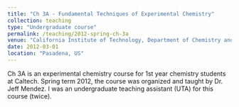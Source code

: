 ```yaml
---
title: "Ch 3A - Fundamental Techniques of Experimental Chemistry"
collection: teaching
type: "Undergraduate course"
permalink: /teaching/2012-spring-ch-3a
venue: "California Institute of Technology, Department of Chemistry and Chemical Engineering"
date: 2012-03-01
location: "Pasadena, US"
---
```


Ch 3A is an experimental chemistry course for 1st year chemistry students at Caltech. Spring term 2012, the course was organized and taught by Dr. Jeff Mendez. I was an undergraduate teaching assistant (UTA) for this course (twice).
